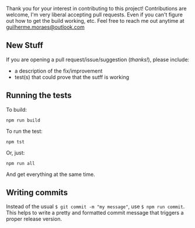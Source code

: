 Thank you for your interest in contributing to this project!
Contributions are welcome, I'm very liberal accepting pull requests.
Even if you can't figure out how to get the build working, etc.
Feel free to reach me out anytime at guilherme.moraes@outlook.com

## New Stuff

If you are opening a pull request/issue/suggestion (_thanks!_), please include:

- a description of the fix/improvement
- test(s) that could prove that the sutff is working

## Running the tests

To build:

`npm run build`

To run the test:

`npm tst`

Or, just:

`npm run all`

And get everything at the same time.

## Writing commits

Instead of the usual `$ git commit -m "my message"`, use `$ npm run commit`. This helps to write a pretty and formatted commit message that triggers a proper release version.
